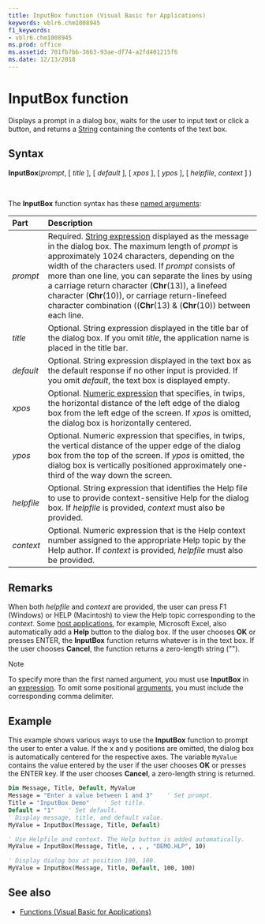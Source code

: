 ```yaml
---
title: InputBox function (Visual Basic for Applications)
keywords: vblr6.chm1008945
f1_keywords:
- vblr6.chm1008945
ms.prod: office
ms.assetid: 701fb7bb-3663-93ae-df74-a2fd401215f6
ms.date: 12/13/2018
---
```



# InputBox function

Displays a prompt in a dialog box, waits for the user to input text or click a button, and returns a [String](../../Glossary/vbe-glossary.md#string-data-type) containing the contents of the text box.

## Syntax

**InputBox**(_prompt_, [ _title_ ], [ _default_ ], [ _xpos_ ], [ _ypos_ ], [ _helpfile_, _context_ ] )

<br/>

The **InputBox** function syntax has these [named arguments](../../Glossary/vbe-glossary.md#named-argument):

|Part|Description|
|:-----|:-----|
|_prompt_|Required. [String expression](../../Glossary/vbe-glossary.md#string-expression) displayed as the message in the dialog box. The maximum length of _prompt_ is approximately 1024 characters, depending on the width of the characters used. If _prompt_ consists of more than one line, you can separate the lines by using a carriage return character (**Chr**(13)), a linefeed character (**Chr**(10)), or carriage return-linefeed character combination ((**Chr**(13) & (**Chr**(10)) between each line.|
|_title_|Optional. String expression displayed in the title bar of the dialog box. If you omit _title_, the application name is placed in the title bar.|
|_default_|Optional. String expression displayed in the text box as the default response if no other input is provided. If you omit _default_, the text box is displayed empty.|
|_xpos_|Optional. [Numeric expression](../../Glossary/vbe-glossary.md#numeric-expression) that specifies, in twips, the horizontal distance of the left edge of the dialog box from the left edge of the screen. If _xpos_ is omitted, the dialog box is horizontally centered.|
|_ypos_|Optional. Numeric expression that specifies, in twips, the vertical distance of the upper edge of the dialog box from the top of the screen. If _ypos_ is omitted, the dialog box is vertically positioned approximately one-third of the way down the screen.|
|_helpfile_|Optional. String expression that identifies the Help file to use to provide context-sensitive Help for the dialog box. If _helpfile_ is provided, _context_ must also be provided.|
|_context_|Optional. Numeric expression that is the Help context number assigned to the appropriate Help topic by the Help author. If _context_ is provided, _helpfile_ must also be provided.|

## Remarks

When both _helpfile_ and _context_ are provided, the user can press F1 (Windows) or HELP (Macintosh) to view the Help topic corresponding to the _context_. Some [host applications](../../Glossary/vbe-glossary.md#host-application), for example, Microsoft Excel, also automatically add a **Help** button to the dialog box. If the user chooses **OK** or presses ENTER, the **InputBox** function returns whatever is in the text box. If the user chooses **Cancel**, the function returns a zero-length string ("").

> [!NOTE] 
> To specify more than the first named argument, you must use **InputBox** in an [expression](../../Glossary/vbe-glossary.md#expression). To omit some positional [arguments](../../Glossary/vbe-glossary.md#argument), you must include the corresponding comma delimiter.


## Example

This example shows various ways to use the **InputBox** function to prompt the user to enter a value. If the x and y positions are omitted, the dialog box is automatically centered for the respective axes. The variable `MyValue` contains the value entered by the user if the user chooses **OK** or presses the ENTER key. If the user chooses **Cancel**, a zero-length string is returned.

```vb
Dim Message, Title, Default, MyValue
Message = "Enter a value between 1 and 3"    ' Set prompt.
Title = "InputBox Demo"    ' Set title.
Default = "1"    ' Set default.
' Display message, title, and default value.
MyValue = InputBox(Message, Title, Default)

' Use Helpfile and context. The Help button is added automatically.
MyValue = InputBox(Message, Title, , , , "DEMO.HLP", 10)

' Display dialog box at position 100, 100.
MyValue = InputBox(Message, Title, Default, 100, 100)

```


## See also

- [Functions (Visual Basic for Applications)](../functions-visual-basic-for-applications.md)